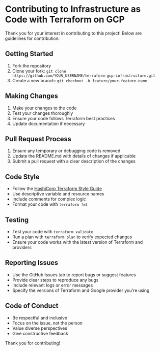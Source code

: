# Contributing to Infrastructure as Code with Terraform on GCP

Thank you for your interest in contributing to this project! Below are guidelines for contribution.

## Getting Started

1. Fork the repository
2. Clone your fork: `git clone https://github.com/YOUR_USERNAME/terraform-gcp-infrastructure.git`
3. Create a new branch: `git checkout -b feature/your-feature-name`

## Making Changes

1. Make your changes to the code
2. Test your changes thoroughly
3. Ensure your code follows Terraform best practices
4. Update documentation if necessary

## Pull Request Process

1. Ensure any temporary or debugging code is removed
2. Update the README.md with details of changes if applicable
3. Submit a pull request with a clear description of the changes

## Code Style

* Follow the [HashiCorp Terraform Style Guide](https://www.terraform.io/docs/language/syntax/style.html)
* Use descriptive variable and resource names
* Include comments for complex logic
* Format your code with `terraform fmt`

## Testing

* Test your code with `terraform validate`
* Run a plan with `terraform plan` to verify expected changes
* Ensure your code works with the latest version of Terraform and providers

## Reporting Issues

* Use the GitHub Issues tab to report bugs or suggest features
* Provide clear steps to reproduce any bugs
* Include relevant logs or error messages
* Specify the versions of Terraform and Google provider you're using

## Code of Conduct

* Be respectful and inclusive
* Focus on the issue, not the person
* Value diverse perspectives
* Give constructive feedback

Thank you for contributing!
